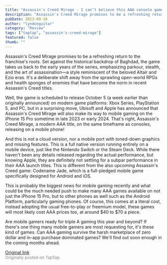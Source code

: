 ```yaml
---
title: "Assassin's Creed Mirage - I can’t believe this AAA console game is also coming to mobile!"
description: "Assassin's Creed Mirage promises to be a refreshing return to the franchise's roots. Set against the historical backdrop of Baghdad, the game takes us back to the early years of the series, emphasizing parkour, stealth, and the art of assassination—a style reminiscent of the beloved Altair and Ezio eras. It's a deliberate shift away from the sprawling open-world RPGs and health sponges of enemies that have become the norm in recent Assassin's Creed titles."
pubDate: 2023-09-16
author: "lyndonguitar"
category: "Review"
tags: ["taptap", "assassin's-creed-mirage"]
featured: false
thumb: ""
---
```


Assassin's Creed Mirage promises to be a refreshing return to the franchise's roots. Set against the historical backdrop of Baghdad, the game takes us back to the early years of the series, emphasizing parkour, stealth, and the art of assassination—a style reminiscent of the beloved Altair and Ezio eras. It's a deliberate shift away from the sprawling open-world RPGs and health sponges of enemies that have become the norm in recent Assassin's Creed titles.

Well, the game is scheduled to release October 5 (a week earlier than originally announced) on modern game platforms: Xbox Series,  PlayStation 5, and PC, but in a surprising move, Ubisoft and Apple has announced that Assassin's Creed Mirage will also make its way to mobile gaming on the iPhone 15 Pro sometime in late 2023 or early 2024. That's right, Assassin's Creed Mirage, a modern AAA title, on the same timeframe as consoles, releasing on a mobile phone!

And this is not a cloud version, nor a mobile port with toned-down graphics and missing features. This is a full native version running entirely on a mobile device, just like the Nintendo Switch or the Steam Deck. While there haven't been any details released regarding the actual performance, but knowing Apple, they are definitely not settling for a subpar performance in their AAA launch titles. This is different from the also upcoming Assassin's Creed game: Codename Jade, which is a full-pledged mobile game specifically designed for Android and iOS.

This is probably the biggest news for mobile gaming recently and what could be the much needed push to make many AAA games available on not just the iPhone 15 Pro, but to other phones as well such as the Android Platform, particularly gaming phones. Of course, this comes at a literal cost, instead adopting the usual free-to-play or freemium model, these games will most likely cost AAA prices too, at around $40 to $70 a piece.

Are mobile gamers ready for triple A gaming this year and beyond? If there's one thing many mobile gamers are most requesting for, it's these kind of games. Can AAA gaming survive the harsh marketplace of zero dollar and in-app purchase dominated games? We'll find out soon enough in the coming months ahead.

[Original link](https://www.taptap.io/post/6292706)<br><span style="font-size: 0.95em; color: #888;">Originally posted on TapTap.</span>
